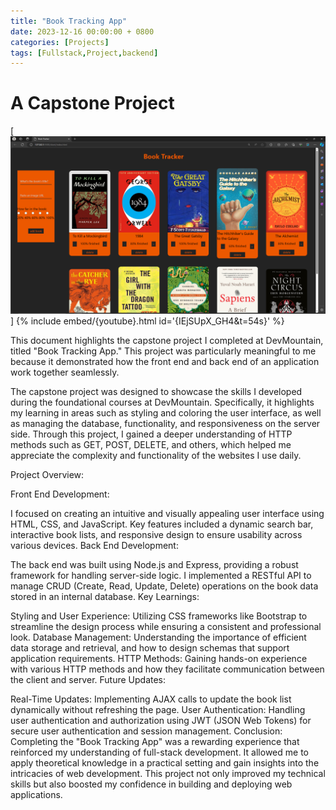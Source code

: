 ```yaml
---
title: "Book Tracking App"
date: 2023-12-16 00:00:00 + 0800
categories: [Projects]
tags: [Fullstack,Project,backend]
---
```


# A Capstone Project

 [![img-description](/assets/img/Book-Tracker-App/Screenshot%20(79).png)]
{% include embed/{youtube}.html id='{IEjSUpX_GH4&t=54s}' %}

This document highlights the capstone project I completed at DevMountain, titled "Book Tracking App." This project was particularly meaningful to me because it demonstrated how the front end and back end of an application work together seamlessly.

The capstone project was designed to showcase the skills I developed during the foundational courses at DevMountain. Specifically, it highlights my learning in areas such as styling and coloring the user interface, as well as managing the database, functionality, and responsiveness on the server side. Through this project, I gained a deeper understanding of HTTP methods such as GET, POST, DELETE, and others, which helped me appreciate the complexity and functionality of the websites I use daily.

Project Overview:

Front End Development:

I focused on creating an intuitive and visually appealing user interface using HTML, CSS, and JavaScript.
Key features included a dynamic search bar, interactive book lists, and responsive design to ensure usability across various devices.
Back End Development:

The back end was built using Node.js and Express, providing a robust framework for handling server-side logic.
I implemented a RESTful API to manage CRUD (Create, Read, Update, Delete) operations on the book data stored in an internal database.
Key Learnings:

Styling and User Experience: Utilizing CSS frameworks like Bootstrap to streamline the design process while ensuring a consistent and professional look.
Database Management: Understanding the importance of efficient data storage and retrieval, and how to design schemas that support application requirements.
HTTP Methods: Gaining hands-on experience with various HTTP methods and how they facilitate communication between the client and server.
Future Updates:

Real-Time Updates: Implementing AJAX calls to update the book list dynamically without refreshing the page.
User Authentication: Handling user authentication and authorization using JWT (JSON Web Tokens) for secure user authentication and session management.
Conclusion:
Completing the "Book Tracking App" was a rewarding experience that reinforced my understanding of full-stack development. It allowed me to apply theoretical knowledge in a practical setting and gain insights into the intricacies of web development. This project not only improved my technical skills but also boosted my confidence in building and deploying web applications. 

